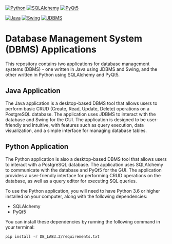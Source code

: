 [![Python](https://img.shields.io/badge/Python-%233776AB.svg?style=flat-square&logo=python&logoColor=white)](https://www.python.org/)
[![SQLAlchemy](https://img.shields.io/badge/SQLAlchemy-%23e74c3c.svg?style=flat-square&logo=python&logoColor=white)](https://www.sqlalchemy.org/)
[![PyQt5](https://img.shields.io/badge/PyQt5-%23424242.svg?style=flat-square&logo=python&logoColor=white)](https://pypi.org/project/PyQt5/)

[![Java](https://img.shields.io/badge/Java-%23ED8B00.svg?style=flat-square&logo=java&logoColor=white)](https://www.java.com/)
[![Swing](https://img.shields.io/badge/Swing-%23D81B60.svg?style=flat-square&logo=java&logoColor=white)](https://docs.oracle.com/javase/tutorial/uiswing/)
[![JDBMS](https://img.shields.io/badge/JDBMS-%23007396.svg?style=flat-square&logo=java&logoColor=white)](https://docs.oracle.com/javase/tutorial/jdbc/)

# Database Management System (DBMS) Applications

This repository contains two applications for database management systems (DBMS) - one written 
in Java using JDBMS and Swing, and the other written in Python using SQLAlchemy and PyQt5.

## Java Application
The Java application is a desktop-based DBMS tool that allows users to perform basic CRUD (Create, Read, Update, Delete) operations on a PostgreSQL database. 
The application uses JDBMS to interact with the database and Swing for the GUI. 
The application is designed to be user-friendly and intuitive, with features such as query execution, data visualization, and a simple interface for managing database tables.

## Python Application
The Python application is also a desktop-based DBMS tool that allows users to interact with a PostgreSQL database. 
The application uses SQLAlchemy to communicate with the database and PyQt5 for the GUI. 
The application provides a user-friendly interface for performing CRUD operations on the database, as well as a query editor for executing SQL queries.

To use the Python application, you will need to have Python 3.6 or higher installed on your computer, along with the following dependencies:
* SQLAlchemy
* PyQt5

You can install these dependencies by running the following command in your terminal:
```
pip install -r DB_LAB3.2/requirements.txt
```

